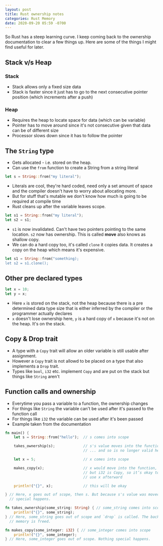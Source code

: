 ```yaml
---
layout: post
title: Rust ownership notes
categories: Rust Memory
date: 2020-09-20 05:59 -0700
---
```

So Rust has a steep learning curve. I keep coming back to the ownership documentation to clear a few things up. Here are some of the things I might find useful for later. 

## Stack v/s Heap

### Stack

* Stack allows only a fixed size data
* Stack is faster since it just has to go to the next consecutive pointer position (which increments after a push)


### Heap

* Requires the heap to locate space for data (which can be variable) 
* Pointer has to move around since it's not consecutive given that data can be of different size
* Processor slows down since it has to follow the pointer

## The `String` type

* Gets allocated - i.e. stored on the heap. 
* Can use the `from` function to create a String from a string literal

```rust
let s = String::from("my literal");
```

* Literals are cool, they're hard coded, need only a set amount of space and the compiler doesn't have to worry about allocating more.
* But for stuff that's mutable we don't know how much is going to be required at compile time
* Rust cleans up after the variable leaves scope.

```rust
let s1 = String::from("my literal");
let s2 = s1;
```

* `s1` is now invalidated. Can't have two pointers pointing to the same location. `s2` now has ownership. This is called **move** also knows as shallow copy.
* We can do a hard copy too, it's called `clone` it copies data. It creates a copy on the heap which means it's expensive.

```rust
let s1 = String::from("something);
let s2 = s1.clone();
```

## Other pre declared types

```rust
let x = 10;
let y = x;
```

* Here `x` is stored on the stack, not the heap because there is a pre determined data type size that is either inferred by the compiler or the programmer actually declares
* `x` doesn't lose ownership here, `y` is a hard copy of `x` because it's not on the heap. It's on the stack.



## Copy & Drop trait

* A type with a `Copy` trait will allow an older variable is still usable after assignment.
* However a `Copy` trait is not allowd to be placed on a type that also implements a `Drop` trait.
* Types like `bool`, `i32` etc. implement `Copy` and are put on the stack but things like `String` aren't


## Function calls and ownership

* Everytime you pass a variable to a function, the ownership changes
* For things like `String` the variable can't be used after it's passed to the function call
* For things like `i32` the variable can be used after it's been passed
* Example taken from the documentation


```rust
fn main() {
    let s = String::from("hello");  // s comes into scope

    takes_ownership(s);             // s's value moves into the function...
                                    // ... and so is no longer valid here

    let x = 5;                      // x comes into scope

    makes_copy(x);                  // x would move into the function,
                                    // but i32 is Copy, so it’s okay to still
                                    // use x afterward

    println!("{}", x);              // this will be okay

} // Here, x goes out of scope, then s. But because s's value was moved, nothing
  // special happens.

fn takes_ownership(some_string: String) { // some_string comes into scope
    println!("{}", some_string);
} // Here, some_string goes out of scope and `drop` is called. The backing
  // memory is freed.

fn makes_copy(some_integer: i32) { // some_integer comes into scope
    println!("{}", some_integer);
} // Here, some_integer goes out of scope. Nothing special happens.
```
